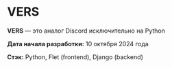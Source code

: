 # VERS
**VERS** — это аналог Discord исключительно на Python

**Дата начала разработки:** 10 октября 2024 года

**Стэк:** Python, Flet (frontend), Django (backend)
